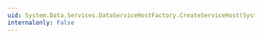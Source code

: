 ```yaml
---
uid: System.Data.Services.DataServiceHostFactory.CreateServiceHost(System.Type,System.Uri[])
internalonly: False
---
```

